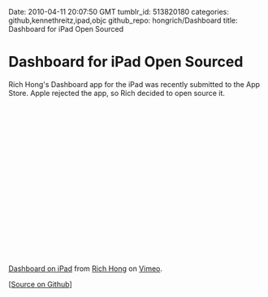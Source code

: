 Date: 2010-04-11 20:07:50 GMT
tumblr_id: 513820180
categories: github,kennethreitz,ipad,objc
github_repo: hongrich/Dashboard
title: Dashboard for iPad Open Sourced

# Dashboard for iPad Open Sourced

Rich Hong's Dashboard app for the iPad was recently submitted to the App Store.
Apple rejected the app, so Rich decided to open source it.

<object width="400" height="300"><param name="allowfullscreen" value="true" /><param name="allowscriptaccess" value="always" /><param name="movie" value="http://vimeo.com/moogaloop.swf?clip_id=10515296&amp;server=vimeo.com&amp;show_title=1&amp;show_byline=1&amp;show_portrait=0&amp;color=&amp;fullscreen=1" /><embed src="http://vimeo.com/moogaloop.swf?clip_id=10515296&amp;server=vimeo.com&amp;show_title=1&amp;show_byline=1&amp;show_portrait=0&amp;color=&amp;fullscreen=1" type="application/x-shockwave-flash" allowfullscreen="true" allowscriptaccess="always" width="400" height="300"></embed></object><p><a href="http://vimeo.com/10515296">Dashboard on iPad</a> from <a href="http://vimeo.com/hongrich">Rich Hong</a> on <a href="http://vimeo.com">Vimeo</a>.</p>

[[Source on Github](http://github.com/hongrich/Dashboard)]
